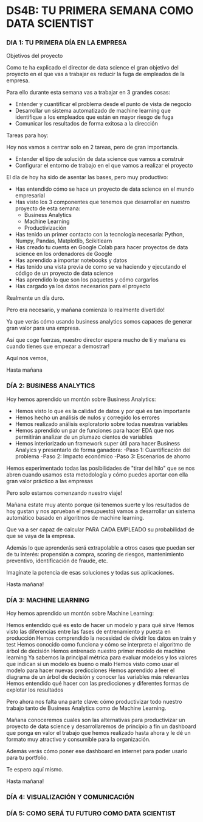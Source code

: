 # DS4B: TU PRIMERA SEMANA COMO DATA SCIENTIST

### DIA 1: TU PRIMERA DÍA EN LA EMPRESA 
Objetivos del proyecto

Como te ha explicado el director de data science el gran objetivo del proyecto en el que vas a trabajar es reducir la fuga de empleados de la empresa.

Para ello durante esta semana vas a trabajar en 3 grandes cosas:

- Entender y cuantificar el problema desde el punto de vista de negocio
- Desarrollar un sistema automatizado de machine learning que identifique a los empleados que están en mayor riesgo de fuga
- Comunicar los resultados de forma exitosa a la dirección

Tareas para hoy:

Hoy nos vamos a centrar solo en 2 tareas, pero de gran importancia.

- Entender el tipo de solución de data science que vamos a construir
- Configurar el entorno de trabajo en el que vamos a realizar el proyecto


El día de hoy ha sido de asentar las bases, pero muy productivo:

- Has entendido cómo se hace un proyecto de data science en el mundo empresarial
- Has visto los 3 componentes que tenemos que desarrollar en nuestro proyecto de esta semana:
    - Business Analytics
    - Machine Learning
    - Productivización
- Has tenido un primer contacto con la tecnología necesaria: Python, Numpy, Pandas, Matplotlib, Scikitlearn
- Has creado tu cuenta en Google Colab para hacer proyectos de data science en los ordenadores de Google
- Has aprendido a importar notebooks y datos
- Has tenido una vista previa de como se va haciendo y ejecutando el código de un proyecto de data science
- Has aprendido lo que son los paquetes y cómo cargarlos
- Has cargado ya los datos necesarios para el proyecto

Realmente un día duro.

Pero era necesario, y mañana comienza lo realmente divertido!

Ya que verás cómo usando business analytics somos capaces de generar gran valor para una empresa.

Así que coge fuerzas, nuestro director espera mucho de ti y mañana es cuando tienes que empezar a demostrar!

Aquí nos vemos,

Hasta mañana

### DÍA 2: BUSINESS ANALYTICS 

Hoy hemos aprendido un montón sobre Business Analytics:

- Hemos visto lo que es la calidad de datos y por qué es tan importante
- Hemos hecho un análisis de nulos y corregido los errores
- Hemos realizado análisis exploratorio sobre todas nuestras variables
- Hemos aprendido un par de funciones para hacer EDA que nos permitirán analizar de un plumazo cientos de variables
- Hemos interiorizado un framework super útil para hacer Business Analyics y presentarlo de forma ganadora:
   -Paso 1: Cuantificación del problema
   -Paso 2: Impacto económico
   -Paso 3: Escenarios de ahorro

Hemos experimentado todas las posibilidades de "tirar del hilo" que se nos abren cuando usamos esta metodología y cómo puedes aportar con ella gran valor práctico a las empresas

Pero solo estamos comenzando nuestro viaje!

Mañana estate muy atento porque (si tenemos suerte y los resultados de hoy gustan y nos aprueban el presupuesto) vamos a desarrollar un sistema automático basado en algoritmos de machine learning.

Que va a ser capaz de calcular PARA CADA EMPLEADO su probabilidad de que se vaya de la empresa.

Además lo que aprenderás será extrapolable a otros casos que puedan ser de tu interés: propensión a compra, scoring de riesgos, mantenimiento preventivo, identificación de fraude, etc.

Imagínate la potencia de esas soluciones y todas sus aplicaciones.

Hasta mañana!

### DÍA 3: MACHINE LEARNING 

Hoy hemos aprendido un montón sobre Machine Learning:

Hemos entendido qué es esto de hacer un modelo y para qué sirve
Hemos visto las diferencias entre las fases de entrenamiento y puesta en producción
Hemos comprendido la necesidad de dividir los datos en train y test
Hemos conocido como funciona y cómo se interpreta el algoritmo de árbol de decisión
Hemos entrenado nuestro primer modelo de machine learning
Ya sabemos la principal métrica para evaluar modelos y los valores que indican si un modelo es bueno o malo
Hemos visto como usar el modelo para hacer nuevas predicciones
Hemos aprendido a leer el diagrama de un árbol de decisión y conocer las variables más relevantes
Hemos entendido qué hacer con las predicciones y diferentes formas de explotar los resultados

Pero ahora nos falta una parte clave: cómo productivizar todo nuestro trabajo tanto de Business Analytics como de Machine Learning.

Mañana conoceremos cuales son las alternativas para productivizar un proyecto de data science y desarrollaremos de principio a fin un dashboard que ponga en valor el trabajo que hemos realizado hasta ahora y le dé un formato muy atractivo y consumible para la organización.

Además verás cómo poner ese dashboard en internet para poder usarlo para tu portfolio.

Te espero aquí mismo.

Hasta mañana!
### DÍA 4: VISUALIZACIÓN Y COMUNICACIÓN 
### DÍA 5: COMO SERÁ TU FUTURO COMO DATA SCIENTIST 

